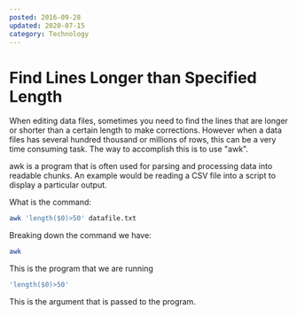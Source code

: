 ```yaml
---
posted: 2016-09-28
updated: 2020-07-15
category: Technology
---
```


# Find Lines Longer than Specified Length

When editing data files, sometimes you need to find the lines that are longer or shorter than a certain length to make corrections.  However when a data files has several hundred thousand or millions of rows, this can be a very time consuming task. The way to accomplish this is to use "awk". 

awk is a program that is often used for parsing and processing data into readable chunks.  An example would be reading a CSV file into a script to display a particular output. 

What is the command: 

```bash
awk 'length($0)>50' datafile.txt
```
 
Breaking down the command we have: 

```bash
awk
```

This is the program that we are running 

```bash
'length($0)>50' 
```

This is the argument that is passed to the program. 


